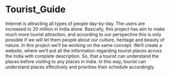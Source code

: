 # Tourist_Guide

Internet is attracting all types of people day-by-day. The users are increased to 20 million in India alone. Basically, this project has aim to make much more tourist attraction, and according to our perspective this is only possible if we will let them people about our culture, heritage and beauty of nature. In this project we’ll be working on the same concept. We’ll create a website, where we’ll put all the information regarding tourist places across the India with complete description. So, that a tourist can understand the places before visiting to any places in India. In this way, tourist can understand places effectively and priorities their schedule accordingly.
